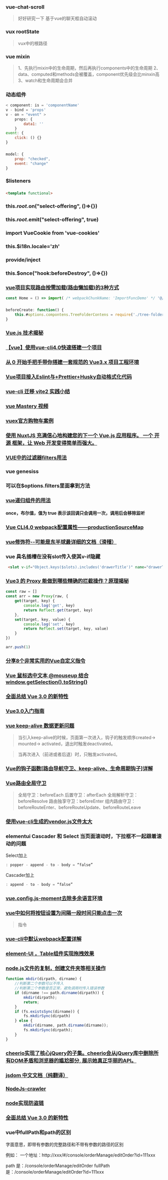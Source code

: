 ### vue-chat-scroll

> 好好研究一下 基于vue的聊天框自动滚动

### vux rootState

> vux中的根路径

### vue mixin

> 1、先执行mixin中的生命周期，然后再执行components中的生命周期
> 2、data、computed和methods会被覆盖，component优先级会比minxin高
> 3、watch和生命周期会合并

### 动态组件

```js
< component: is = 'componentName'
v - bind = 'props'
v - on = "event" >
    props: {
        data1: ''
    }
event: {
    click: () {}
}
```

###

```js
model: {
    prop: "checked",
    event: "change"
}
```

### $listeners

###

```html
<template functional>
```

### this.$root.$on("select-offering", ()=>{})

### this.$root.$emit("select-offering", true)

### import VueCookie from 'vue-cookies'

### this.$i18n.locale='zh'

### provide/inject

### this.$once("hook:beforeDestroy", ()=>{})

### [vue项目实现路由按需加载(路由懒加载)的3种方式](https://blog.csdn.net/xm1037782843/article/details/88225104)

```js
const Home = () => import( /* webpackChunkName: 'ImportFuncDemo' */ '@/components/home')
```

###

```js
beforeCreate: function() {
    this.#options.compontens.TreeFolderContens = require('./tree-folder-contents.vue').default
}
```

### [Vue.js 技术揭秘](https://ustbhuangyi.github.io/vue-analysis/)

### [【vue】使用vue-cli4.0快速搭建一个项目](https://blog.csdn.net/liyunkun888/article/details/102738377)

### [从 0 开始手把手带你搭建一套规范的 Vue3.x 项目工程环境](https://juejin.cn/post/6951649464637636622)

### [Vue项目接入Eslint与+Prettier+Husky自动格式化代码](https://blog.csdn.net/weixin_42826294/article/details/107374982)

### [vue-cli 迁移 vite2 实践小结](https://segmentfault.com/a/1190000039371430)

### [vue Mastery 视频](https://www.vuemastery.com/)

### [vuex官方购物车案例](https://github.com/vuejs/vuex/tree/dev/examples/shopping-cart)

### [使用 NuxtJS 充满信心地构建您的下一个 Vue.js 应用程序。 一个 开源 框架，让 Web 开发变得简单而强大。](https://zh.nuxtjs.org/)

### [VUE中的过滤器filters用法](https://blog.csdn.net/xjtarzan/article/details/80265294/)

### vue genesiss

### 可以在$options.filters里面拿到方法

### [vue递归组件的用法](https://blog.csdn.net/badmoonc/article/details/80380557)

#### once，布尔值，值为 true 表示该回调只会调用一次，调用后会移除监听

### [Vue CLI4.0 webpack配置属性——productionSourceMap](https://blog.csdn.net/weixin_44869002/article/details/105832031)

### [vue修饰符--可能是东半球最详细的文档（滑稽）](https://segmentfault.com/a/1190000016786254)

### vue 具名插槽在没有slot传入使其v-if隐藏

```html
 <slot v-if="Object.keys($slots).includes('drawerTitle')" name="drawerTitle"></slot>
```

### [Vue3 的 Proxy 能做到哪些精确的拦截操作？原理揭秘](https://zhuanlan.zhihu.com/p/148937064)

```js
const raw = []
const arr = new Proxy(raw, {
    get(target, key) {
        console.log('get', key)
        return Reflect.get(target, key)
    },
    set(target, key, value) {
        console.log('set', key)
        return Reflect.set(target, key, value)
    }
})

arr.push(1)
```

### [分享8个非常实用的Vue自定义指令](https://juejin.cn/post/6906028995133833230)

### [Vue 鼠标选中文本 @mouseup 结合 window.getSelection().toString()](https://blog.csdn.net/sunshineTing2/article/details/111477277)

### [全面总结 Vue 3.0 的新特性](https://blog.csdn.net/qq_27318177/article/details/119170748)

### [Vue3.0入门指南](https://www.jianshu.com/p/b219ae8b689d)

### [vue keep-alive 数据更新问题](https://blog.csdn.net/fengjingyu168/article/details/73498594/)

> 当引入keep-alive的时候，页面第一次进入，钩子的触发顺序created-> mounted-> activated，退出时触发deactivated。

> 当再次进入（前进或者后退）时，只触发activated。

### [Vue的钩子函数[路由导航守卫、keep-alive、生命周期钩子]详解](https://blog.csdn.net/wangningjing87/article/details/105395482)

### [Vue路由全局守卫](https://blog.csdn.net/qq_42552393/article/details/103547856)

> 全局守卫：beforeEach
> 后置守卫：afterEach
> 全局解析守卫：beforeResolve
> 路由独享守卫：beforeEnter
> 组内路由守卫：beforeRouteEnter、beforeRouteUpdate、beforeRouteLeave

### [使用vue-cli生成的vendor.js文件太大](https://blog.csdn.net/blueberry_liang/article/details/80320607)

### elementui Cascader 和 Select 当页面滚动时，下拉框不一起跟着滚动的问题

Select加上

```js
: popper - append - to - body = “false”
```

Cascader加上

```js
: append - to - body = “false”
```

### [vue.config.js-moment去除多余语言环境](https://www.jianshu.com/p/df9c145d4d71)

### [vue中如何将按钮设置为间隔一段时间只能点击一次](https://my.oschina.net/iioschina/blog/4669555)

> 指令

### [vue-cli中默认webpack配置详解](https://blog.csdn.net/S3328047358/article/details/107021484/)

### [element-UI ，Table组件实现拖拽效果](https://www.cnblogs.com/jin-zhe/p/10181852.html)

### [node.js文件的复制，创建文件夹等相关操作](https://blog.csdn.net/youngyang_shen/article/details/54287247)

```js
function mkdir(dirpath, dirname) {
    //判断第二个参数可以不传入
    //判断第二个参数是否正常，避免调用时传入错误参数
    if (dirname !== path.dirname(dirpath)) {
        mkdir(dirpath);
        return;
    }
    if (fs.existsSync(dirname)) {
        fs.mkdirSync(dirpath)
    } else {
        mkdir(dirname, path.dirname(dirname));
        fs.mkdirSync(dirpath);
    }
}
```

### [cheerio实现了核心jQuery的子集。cheerio会从jQuery库中删除所有DOM矛盾和浏览器的尴尬部分, 展示她真正华丽的API。](https://github.com/cheeriojs/cheerio/wiki/Chinese-README)

### [jsdom 中文文档（纯翻译）](https://segmentfault.com/a/1190000014844043)

### [NodeJs-crawler](https://github.com/lunlunshiwo/NodeJs-crawler)

### [node实现防盗链](https://www.cnblogs.com/sqh17/p/12713858.html)

### [全面总结 Vue 3.0 的新特性](https://blog.csdn.net/qq_27318177/article/details/119170748)

### vue中fullPath和path的区别

字面意思，即带有参数的完整路径和不带有参数的路径的区别

例如：
一个地址：http://xxx/#/console/orderManage/editOrder?id=111xxx

path 是：/console/orderManage/editOrder
fullPath 是：/console/orderManage/editOrder?id=111xxx
